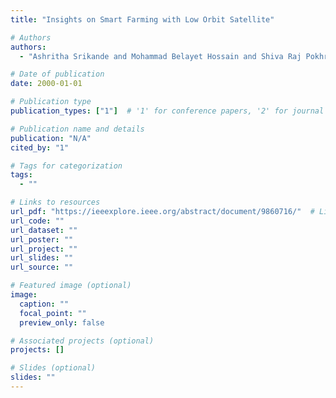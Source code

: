 ```yaml
---
title: "Insights on Smart Farming with Low Orbit Satellite"

# Authors
authors:
  - "Ashritha Srikande and Mohammad Belayet Hossain and Shiva Raj Pokhrel and Jinho Choi"

# Date of publication
date: 2000-01-01

# Publication type
publication_types: ["1"]  # '1' for conference papers, '2' for journal articles, '3' for preprints

# Publication name and details
publication: "N/A"
cited_by: "1"

# Tags for categorization
tags:
  - ""

# Links to resources
url_pdf: "https://ieeexplore.ieee.org/abstract/document/9860716/"  # Link to the resource
url_code: ""
url_dataset: ""
url_poster: ""
url_project: ""
url_slides: ""
url_source: ""

# Featured image (optional)
image:
  caption: ""
  focal_point: ""
  preview_only: false

# Associated projects (optional)
projects: []

# Slides (optional)
slides: ""
---
```


